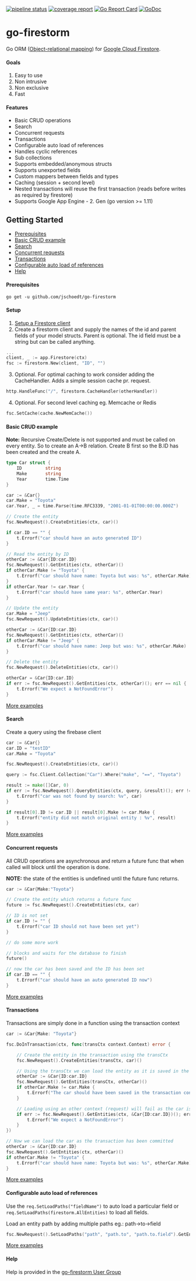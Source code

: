 [![pipeline status](https://gitlab.com/jens.schoedt/go-firestorm/badges/master/pipeline.svg)](https://gitlab.com/jens.schoedt/go-firestorm/commits/master)
[![coverage report](https://gitlab.com/jens.schoedt/go-firestorm/badges/master/coverage.svg)](https://gitlab.com/jens.schoedt/go-firestorm/commits/master)
[![Go Report Card](https://goreportcard.com/badge/github.com/jschoedt/go-firestorm)](https://goreportcard.com/report/github.com/jschoedt/go-firestorm)
[![GoDoc](https://godoc.org/github.com/jschoedt/go-firestorm?status.svg)](https://godoc.org/github.com/jschoedt/go-firestorm)

# go-firestorm
Go ORM ([Object-relational mapping](https://en.wikipedia.org/wiki/Object-relational_mapping)) for [Google Cloud Firestore](https://cloud.google.com/firestore/).


#### Goals
1. Easy to use
2. Non intrusive
4. Non exclusive
3. Fast

#### Features
- Basic CRUD operations
- Search
- Concurrent requests
- Transactions
- Configurable auto load of references
- Handles cyclic references
- Sub collections
- Supports embedded/anonymous structs
- Supports unexported fields
- Custom mappers between fields and types
- Caching (session + second level)
- Nested transactions will reuse the first transaction (reads before writes as required by firestore)
- Supports Google App Engine - 2. Gen (go version >= 1.11)


## Getting Started

   * [Prerequisites](#prerequisites)
   * [Basic CRUD example](#basic-crud-example)
   * [Search](#search)
   * [Concurrent requests](#concurrent-requests)
   * [Transactions](#transactions)
   * [Configurable auto load of references](#configurable-auto-load)
   * [Help](#help)


#### Prerequisites

```
go get -u github.com/jschoedt/go-firestorm
```

#### Setup

1. [Setup a Firestore client](https://firebase.google.com/docs/firestore/quickstart#set_up_your_development_environment)
2. Create a firestorm client and supply the names of the id and parent fields of your model structs.
Parent is optional. The id field must be a string but can be called anything.
```go
...
client, _ := app.Firestore(ctx)
fsc := firestorm.New(client, "ID", "")
```
3. Optional. For optimal caching to work consider adding the CacheHandler. Adds a simple session cache pr. request.
```go
http.HandleFunc("/", firestorm.CacheHandler(otherHandler))
```
4. Optional. For second level caching eg. Memcache or Redis
```go
fsc.SetCache(cache.NewMemCache())
```
#### Basic CRUD example
**Note:** Recursive Create/Delete is not supported and must be called on every entity.
So to create an A->B relation. Create B first so the B.ID has been created and the create A.

```go
type Car struct {
	ID         string
	Make       string
	Year       time.Time
}
```
```go
car := &Car{}
car.Make = "Toyota"
car.Year, _ = time.Parse(time.RFC3339, "2001-01-01T00:00:00.000Z")

// Create the entity
fsc.NewRequest().CreateEntities(ctx, car)()

if car.ID == "" {
    t.Errorf("car should have an auto generated ID")
}

// Read the entity by ID
otherCar := &Car{ID:car.ID}
fsc.NewRequest().GetEntities(ctx, otherCar)()
if otherCar.Make != "Toyota" {
    t.Errorf("car should have name: Toyota but was: %s", otherCar.Make)
}
if otherCar.Year != car.Year {
    t.Errorf("car should have same year: %s", otherCar.Year)
}

// Update the entity
car.Make = "Jeep"
fsc.NewRequest().UpdateEntities(ctx, car)()

otherCar := &Car{ID:car.ID}
fsc.NewRequest().GetEntities(ctx, otherCar)()
if otherCar.Make != "Jeep" {
    t.Errorf("car should have name: Jeep but was: %s", otherCar.Make)
}

// Delete the entity
fsc.NewRequest().DeleteEntities(ctx, car)()

otherCar = &Car{ID:car.ID}
if err := fsc.NewRequest().GetEntities(ctx, otherCar)(); err == nil {
    t.Errorf("We expect a NotFoundError")
}
```
[More examples](https://github.com/jschoedt/go-firestorm/blob/master/tests/integration_test.go)

#### Search
Create a query using the firebase client

```go
car := &Car{}
car.ID = "testID"
car.Make = "Toyota"

fsc.NewRequest().CreateEntities(ctx, car)()

query := fsc.Client.Collection("Car").Where("make", "==", "Toyota")

result := make([]Car, 0)
if err := fsc.NewRequest().QueryEntities(ctx, query, &result)(); err != nil {
    t.Errorf("car was not found by search: %v", car)
}

if result[0].ID != car.ID || result[0].Make != car.Make {
    t.Errorf("entity did not match original entity : %v", result)
}
```
[More examples](https://github.com/jschoedt/go-firestorm/blob/master/tests/integration_test.go)

#### Concurrent requests
All CRUD operations are asynchronous and return a future func that when called will block until the operation is done.

**NOTE:** the state of the entities is undefined until the future func returns.
```go
car := &Car{Make:"Toyota"}

// Create the entity which returns a future func
future := fsc.NewRequest().CreateEntities(ctx, car)

// ID is not set
if car.ID != "" {
	t.Errorf("car ID should not have been set yet")
}

// do some more work

// blocks and waits for the database to finish
future()

// now the car has been saved and the ID has been set
if car.ID == "" {
    t.Errorf("car should have an auto generated ID now")
}
```
[More examples](https://github.com/jschoedt/go-firestorm/blob/master/tests/integration_test.go)

#### Transactions
Transactions are simply done in a function using the transaction context

```go
car := &Car{Make: "Toyota"}

fsc.DoInTransaction(ctx, func(transCtx context.Context) error {

    // Create the entity in the transaction using the transCtx
    fsc.NewRequest().CreateEntities(transCtx, car)()

    // Using the transCtx we can load the entity as it is saved in the session context
    otherCar := &Car{ID:car.ID}
    fsc.NewRequest().GetEntities(transCtx, otherCar)()
    if otherCar.Make != car.Make {
        t.Errorf("The car should have been saved in the transaction context")
    }

    // Loading using an other context (request) will fail as the car is not created until the func returns successfully
    if err := fsc.NewRequest().GetEntities(ctx, &Car{ID:car.ID})(); err == nil {
        t.Errorf("We expect a NotFoundError")
    }
})

// Now we can load the car as the transaction has been committed
otherCar := &Car{ID:car.ID}
fsc.NewRequest().GetEntities(ctx, otherCar)()
if otherCar.Make != "Toyota" {
    t.Errorf("car should have name: Toyota but was: %s", otherCar.Make)
}

```
[More examples](https://github.com/jschoedt/go-firestorm/blob/master/tests/integration_test.go)

#### Configurable auto load of references
Use the ```req.SetLoadPaths("fieldName")``` to auto load a particular field
or ```req.SetLoadPaths(firestorm.AllEntities)``` to load all fields.

Load an entity path by adding multiple paths eg.: path->to->field
```go
fsc.NewRequest().SetLoadPaths("path", "path.to", "path.to.field").GetEntities(ctx, car)()
```
[More examples](https://github.com/jschoedt/go-firestorm/blob/master/tests/integration_test.go)

#### Help
Help is provided in the [go-firestorm User Group](https://groups.google.com/forum/?fromgroups#!forum/go-firestorm)
